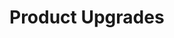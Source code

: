 [title]: # (Product Updgrades)
[tags]: # (new version)
[priority]: # (250)
# Product Upgrades

<!-- TODO add missing information
* reference correct SecretServer version for combined installs
* update all version references
* Add info about new/enhanced features and provide links to respective articles/docs
-->